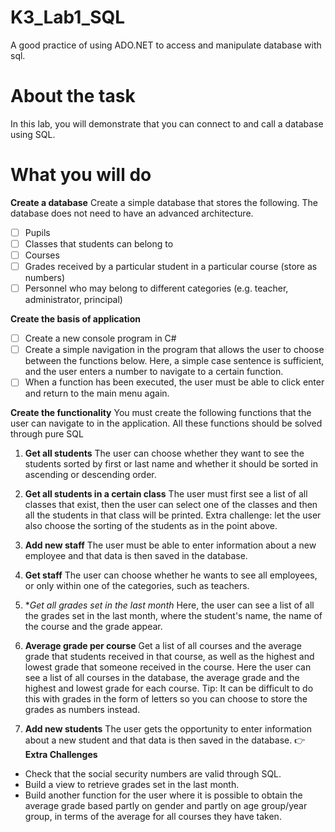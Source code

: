 # K3_Lab1_SQL
A good practice of using ADO.NET to access and manipulate database with sql.

# About the task
In this lab, you will demonstrate that you can connect to and call a database using SQL.

# What you will do
**Create a database**
Create a simple database that stores the following. The database does not need to have an advanced architecture.
- [ ]  Pupils
- [ ] Classes that students can belong to
- [ ] Courses
- [ ] Grades received by a particular student in a particular course (store as numbers)
- [ ] Personnel who may belong to different categories (e.g. teacher, administrator, principal)

**Create the basis of application**
- [ ] Create a new console program in C#
- [ ] Create a simple navigation in the program that allows the user to choose between the functions below. Here, a simple case sentence is sufficient, and the user enters a number to navigate to a certain function.
- [ ] When a function has been executed, the user must be able to click enter and return to the main menu again.

**Create the functionality**
You must create the following functions that the user can navigate to in the application. All these functions should be solved through pure SQL 
1. **Get all students**
     The user can choose whether they want to see the students sorted by first or last name and whether it should be sorted in ascending or descending order.
    
2. **Get all students in a certain class**
     The user must first see a list of all classes that exist, then the user can select one of the classes and then all the students in that class will be printed.
     Extra challenge: let the user also choose the sorting of the students as in the point above.
3. **Add new staff**
     The user must be able to enter information about a new employee and that data is then saved in the database.
4. **Get staff**
     The user can choose whether he wants to see all employees, or only within one of the categories, such as teachers.
5. **Get all grades set in the last month*
     Here, the user can see a list of all the grades set in the last month, where the student's name, the name of the course and the grade appear.
6. **Average grade per course**
     Get a list of all courses and the average grade that students received in that course, as well as the highest and lowest grade that someone received in the course.
     Here the user can see a list of all courses in the database, the average grade and the highest and lowest grade for each course.
     Tip: It can be difficult to do this with grades in the form of letters so you can choose to store the grades as numbers instead.
7. **Add new students**
     The user gets the opportunity to enter information about a new student and that data is then saved in the database.
👉 **Extra Challenges**
- Check that the social security numbers are valid through SQL.
- Build a view to retrieve grades set in the last month.
- Build another function for the user where it is possible to obtain the average grade based partly on gender and partly on age group/year group, in terms of the average for all courses they have taken.
